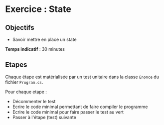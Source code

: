 # Exercice : State

## Objectifs

- Savoir mettre en place un state

**Temps indicatif** : 30 minutes

## Etapes

Chaque étape est matérialisée par un test unitaire dans la classe ```Enonce``` du fichier ```Program.cs```. 

Pour chaque etape :
- Décommenter le test
- Ecrire le code minimal permettant de faire compiler le programme
- Ecrire le code minimal pour faire passer le test au vert 
- Passer à l'étape (test) suivante